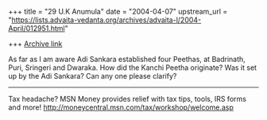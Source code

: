 +++
title = "29 U.K Anumula"
date = "2004-04-07"
upstream_url = "https://lists.advaita-vedanta.org/archives/advaita-l/2004-April/012951.html"

+++
[Archive link](https://lists.advaita-vedanta.org/archives/advaita-l/2004-April/012951.html)

As far as I am aware Adi Sankara established four Peethas, at Badrinath, 
Puri, Sringeri and Dwaraka.  How did the Kanchi Peetha originate?  Was it 
set up by the Adi Sankara?  Can any one please clarify?

_________________________________________________________________
Tax headache? MSN Money provides relief with tax tips, tools, IRS forms and 
more! http://moneycentral.msn.com/tax/workshop/welcome.asp


